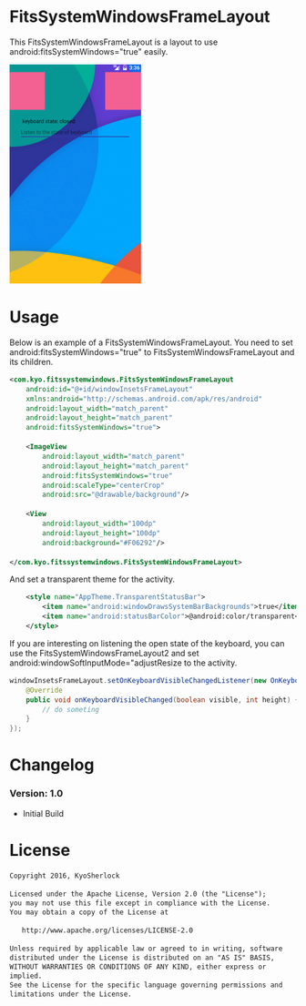 # FitsSystemWindowsFrameLayout

This FitsSystemWindowsFrameLayout is a layout to use android:fitsSystemWindows="true" easily.

![](https://github.com/KyoSherlock/FitsSystemWindowsFrameLayout/raw/master/screenshots/screenshot2.png)

# Usage

Below is an example of a FitsSystemWindowsFrameLayout. You need to set android:fitsSystemWindows="true" to FitsSystemWindowsFrameLayout and its children.

```xml
<com.kyo.fitssystemwindows.FitsSystemWindowsFrameLayout
	android:id="@+id/windowInsetsFrameLayout"
	xmlns:android="http://schemas.android.com/apk/res/android"
	android:layout_width="match_parent"
	android:layout_height="match_parent"
	android:fitsSystemWindows="true">

	<ImageView
		android:layout_width="match_parent"
		android:layout_height="match_parent"
		android:fitsSystemWindows="true"
		android:scaleType="centerCrop"
		android:src="@drawable/background"/>

	<View
		android:layout_width="100dp"
		android:layout_height="100dp"
		android:background="#F06292"/>

</com.kyo.fitssystemwindows.FitsSystemWindowsFrameLayout>
```

And set a transparent theme for the activity.

```xml
	<style name="AppTheme.TransparentStatusBar">
		<item name="android:windowDrawsSystemBarBackgrounds">true</item>
		<item name="android:statusBarColor">@android:color/transparent</item>
	</style>
```

If you are interesting on listening the open state of the keyboard, you can use the FitsSystemWindowsFrameLayout2 and set android:windowSoftInputMode="adjustResize to the activity.

```java
windowInsetsFrameLayout.setOnKeyboardVisibleChangedListener(new OnKeyboardVisibleChangedListener() {
	@Override
	public void onKeyboardVisibleChanged(boolean visible, int height) {
		// do someting
	}
});
```

# Changelog

### Version: 1.0
  * Initial Build
  
# License

    Copyright 2016, KyoSherlock
    
    Licensed under the Apache License, Version 2.0 (the "License");
    you may not use this file except in compliance with the License.
    You may obtain a copy of the License at
    
       http://www.apache.org/licenses/LICENSE-2.0
    
    Unless required by applicable law or agreed to in writing, software
    distributed under the License is distributed on an "AS IS" BASIS,
    WITHOUT WARRANTIES OR CONDITIONS OF ANY KIND, either express or implied.
    See the License for the specific language governing permissions and
    limitations under the License.